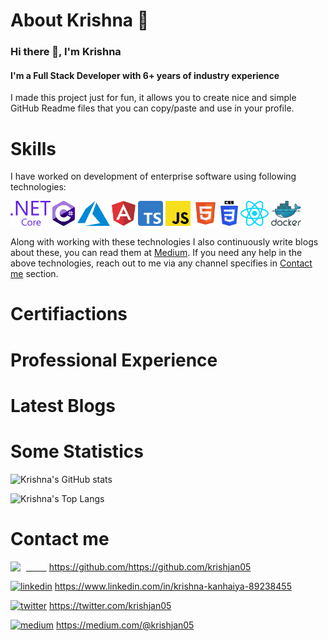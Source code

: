 # About Krishna 👋

<!--Hi I'm Krishna, a Full Stack developer with more than 6 years of industry experience.

![Krishna's GitHub stats](https://github-readme-stats.vercel.app/api?username=krishjan05&show_icons=true&theme=radical)

![Krishna's Top Langs](https://github-readme-stats.vercel.app/api/top-langs/?username=krishjan05&show_icons=true&theme=radical)



![Krishna's wakatime stats](https://github-readme-stats.vercel.app/api/wakatime?username=krishjan05&show_icons=true&theme=radical)

[![willianrod's wakatime stats](https://github-readme-stats.vercel.app/api/wakatime?username=krishjan05)](https://github.com/anuraghazra/github-readme-stats)

**krishjan05/krishjan05** is a ✨ _special_ ✨ repository because its `README.md` (this file) appears on your GitHub profile.

Here are some ideas to get you started:

- 🔭 I’m currently working on ...
- 🌱 I’m currently learning ...
- 👯 I’m looking to collaborate on ...
- 🤔 I’m looking for help with ...
- 💬 Ask me about ...
- 📫 How to reach me: ...
- 😄 Pronouns: ...
- ⚡ Fun fact: ...
-->

### Hi there 👋, I'm Krishna
#### I'm a Full Stack Developer with 6+ years of industry experience

I made this project just for fun, it allows you to create nice and simple GitHub Readme files that you can copy/paste and use in your profile.

# Skills
I have worked on development of enterprise software using following technologies:

<img src='https://github.com/krishjan05/krishjan05/blob/main/dot-net-core-7.svg' alt='dotnetcore' height='40'> <img src='https://github.com/krishjan05/krishjan05/blob/main/c-sharp-c-seeklogo.com.svg' alt='csharp' height='40'> <img src='https://github.com/krishjan05/krishjan05/blob/main/microsoft-azureicon-seeklogo.com.svg' alt='azure' height='40'> <img src='https://github.com/krishjan05/krishjan05/blob/main/angular-seeklogo.com.svg' alt='angular' height='40'> <img src='https://github.com/krishjan05/krishjan05/blob/main/ts-logo-512.svg' alt='typescript' height='40'> <img src='https://github.com/krishjan05/krishjan05/blob/main/javascript-js-seeklogo.com.svg' alt='javascript' height='40'> <img src='https://github.com/krishjan05/krishjan05/blob/main/html5-without-wordmark-color.svg' alt='html5' height='40'> <img src='https://github.com/krishjan05/krishjan05/blob/main/css-logo.svg' alt='css' height='40'> <img src='https://github.com/krishjan05/krishjan05/blob/main/react-native.svg' alt='reactnative' height='40'> <img src='https://github.com/krishjan05/krishjan05/blob/main/docker.svg' alt='docker' height='40'>

Along with working with these technologies I also continuously write blogs about these, you can read them at [Medium](https://medium.com/@krishjan05). If you need any help in the above technologies, reach out to me via any channel specifies in [Contact me](#contact-me) section.

# Certifiactions

# Professional Experience

# Latest Blogs


# Some Statistics

![Krishna's GitHub stats](https://github-readme-stats.vercel.app/api?username=krishjan05&show_icons=true&theme=radical)

![Krishna's Top Langs](https://github-readme-stats.vercel.app/api/top-langs/?username=krishjan05&show_icons=true&theme=radical)

# Contact me
[<img src='https://cdn.jsdelivr.net/npm/simple-icons@3.0.1/icons/github.svg' alt='github' height='40' style="color:white;">](https://github.com/https://github.com/krishjan05)    https://github.com/https://github.com/krishjan05 

[<img src='https://cdn.jsdelivr.net/npm/simple-icons@3.0.1/icons/linkedin.svg' alt='linkedin' height='40'>](https://www.linkedin.com/in/https://www.linkedin.com/in/krishna-kanhaiya-89238455//)  https://www.linkedin.com/in/krishna-kanhaiya-89238455

[<img src='https://cdn.jsdelivr.net/npm/simple-icons@3.0.1/icons/twitter.svg' alt='twitter' height='40'>](https://twitter.com/https://twitter.com/krishjan05)  https://twitter.com/krishjan05

[<img src='https://cdn.jsdelivr.net/npm/simple-icons@3.0.1/icons/medium.svg' alt='medium' height='40'>](https://medium.com/@krishjan05) https://medium.com/@krishjan05
